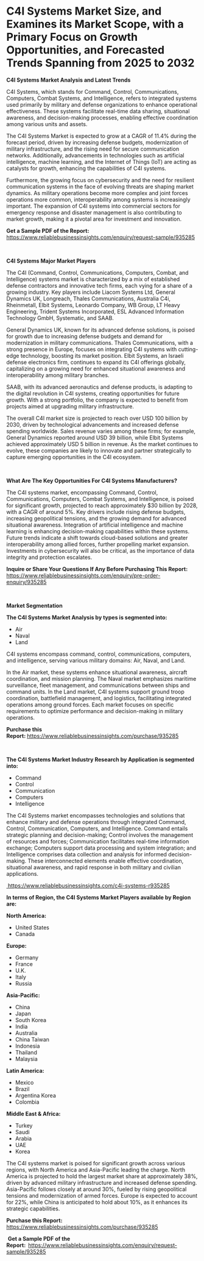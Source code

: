 <p><h1>C4I Systems Market Size, and Examines its Market Scope, with a Primary Focus on Growth Opportunities, and Forecasted Trends Spanning from 2025 to 2032</h1></p><p><strong>C4I Systems Market Analysis and Latest Trends</strong></p>
<p><p>C4I Systems, which stands for Command, Control, Communications, Computers, Combat Systems, and Intelligence, refers to integrated systems used primarily by military and defense organizations to enhance operational effectiveness. These systems facilitate real-time data sharing, situational awareness, and decision-making processes, enabling effective coordination among various units and assets. </p><p>The C4I Systems Market is expected to grow at a CAGR of 11.4% during the forecast period, driven by increasing defense budgets, modernization of military infrastructure, and the rising need for secure communication networks. Additionally, advancements in technologies such as artificial intelligence, machine learning, and the Internet of Things (IoT) are acting as catalysts for growth, enhancing the capabilities of C4I systems. </p><p>Furthermore, the growing focus on cybersecurity and the need for resilient communication systems in the face of evolving threats are shaping market dynamics. As military operations become more complex and joint forces operations more common, interoperability among systems is increasingly important. The expansion of C4I systems into commercial sectors for emergency response and disaster management is also contributing to market growth, making it a pivotal area for investment and innovation.</p></p>
<p><strong>Get a Sample PDF of the Report:&nbsp;</strong> <a href="https://www.reliablebusinessinsights.com/enquiry/request-sample/935285?utm_campaign=2238&utm_medium=2&utm_source=Github&utm_content=ia&utm_term=18042025&utm_id=c4i-systems">https://www.reliablebusinessinsights.com/enquiry/request-sample/935285</a></p>
<p>&nbsp;</p>
<p><strong>C4I Systems Major Market Players</strong></p>
<p><p>The C4I (Command, Control, Communications, Computers, Combat, and Intelligence) systems market is characterized by a mix of established defense contractors and innovative tech firms, each vying for a share of a growing industry. Key players include Liacom Systems Ltd, General Dynamics UK, Longreach, Thales Communications, Australia C4i, Rheinmetall, Elbit Systems, Leonardo Company, WB Group, LT Heavy Engineering, Trident Systems Incorporated, ESL Advanced Information Technology GmbH, Systematic, and SAAB.</p><p>General Dynamics UK, known for its advanced defense solutions, is poised for growth due to increasing defense budgets and demand for modernization in military communications. Thales Communications, with a strong presence in Europe, focuses on integrating C4I systems with cutting-edge technology, boosting its market position. Elbit Systems, an Israeli defense electronics firm, continues to expand its C4I offerings globally, capitalizing on a growing need for enhanced situational awareness and interoperability among military branches.</p><p>SAAB, with its advanced aeronautics and defense products, is adapting to the digital revolution in C4I systems, creating opportunities for future growth. With a strong portfolio, the company is expected to benefit from projects aimed at upgrading military infrastructure.</p><p>The overall C4I market size is projected to reach over USD 100 billion by 2030, driven by technological advancements and increased defense spending worldwide. Sales revenue varies among these firms; for example, General Dynamics reported around USD 39 billion, while Elbit Systems achieved approximately USD 5 billion in revenue. As the market continues to evolve, these companies are likely to innovate and partner strategically to capture emerging opportunities in the C4I ecosystem.</p></p>
<p>&nbsp;</p>
<p><strong>What Are The Key Opportunities For C4I Systems Manufacturers?</strong></p>
<p><p>The C4I systems market, encompassing Command, Control, Communications, Computers, Combat Systems, and Intelligence, is poised for significant growth, projected to reach approximately $30 billion by 2028, with a CAGR of around 5%. Key drivers include rising defense budgets, increasing geopolitical tensions, and the growing demand for advanced situational awareness. Integration of artificial intelligence and machine learning is enhancing decision-making capabilities within these systems. Future trends indicate a shift towards cloud-based solutions and greater interoperability among allied forces, further propelling market expansion. Investments in cybersecurity will also be critical, as the importance of data integrity and protection escalates.</p></p>
<p><strong>Inquire or Share Your Questions If Any Before Purchasing This Report:</strong> <a href="https://www.reliablebusinessinsights.com/enquiry/pre-order-enquiry/935285?utm_campaign=2238&utm_medium=2&utm_source=Github&utm_content=ia&utm_term=18042025&utm_id=c4i-systems">https://www.reliablebusinessinsights.com/enquiry/pre-order-enquiry/935285</a></p>
<p>&nbsp;</p>
<p><strong>Market Segmentation</strong></p>
<p><strong>The C4I Systems Market Analysis by types is segmented into:</strong></p>
<p><ul><li>Air</li><li>Naval</li><li>Land</li></ul></p>
<p><p>C4I systems encompass command, control, communications, computers, and intelligence, serving various military domains: Air, Naval, and Land. </p><p>In the Air market, these systems enhance situational awareness, aircraft coordination, and mission planning. The Naval market emphasizes maritime surveillance, fleet management, and communications between ships and command units. In the Land market, C4I systems support ground troop coordination, battlefield management, and logistics, facilitating integrated operations among ground forces. Each market focuses on specific requirements to optimize performance and decision-making in military operations.</p></p>
<p><strong>Purchase this Report:&nbsp;</strong><a href="https://www.reliablebusinessinsights.com/purchase/935285?utm_campaign=2238&utm_medium=2&utm_source=Github&utm_content=ia&utm_term=18042025&utm_id=c4i-systems">https://www.reliablebusinessinsights.com/purchase/935285</a></p>
<p>&nbsp;</p>
<p><strong>The C4I Systems Market Industry Research by Application is segmented into:</strong></p>
<p><ul><li>Command</li><li>Control</li><li>Communication</li><li>Computers</li><li>Intelligence</li></ul></p>
<p><p>The C4I Systems market encompasses technologies and solutions that enhance military and defense operations through integrated Command, Control, Communication, Computers, and Intelligence. Command entails strategic planning and decision-making; Control involves the management of resources and forces; Communication facilitates real-time information exchange; Computers support data processing and system integration; and Intelligence comprises data collection and analysis for informed decision-making. These interconnected elements enable effective coordination, situational awareness, and rapid response in both military and civilian applications.</p></p>
<p><a href="https://www.reliablebusinessinsights.com/c4i-systems-r935285?utm_campaign=2238&utm_medium=2&utm_source=Github&utm_content=ia&utm_term=18042025&utm_id=c4i-systems">&nbsp;https://www.reliablebusinessinsights.com/c4i-systems-r935285</a></p>
<p><strong>In terms of Region, the C4I Systems Market Players available by Region are:</strong></p>
<p>
    <p> <strong> North America: </strong>
        <ul>
            <li>United States</li>
            <li>Canada</li>
        </ul>
        </p> 
    <p> <strong> Europe: </strong>
        <ul>
            <li>Germany</li>
            <li>France</li>
            <li>U.K.</li>
            <li>Italy</li>
            <li>Russia</li>
        </ul>
        </p> 
    <p> <strong> Asia-Pacific: </strong>
        <ul>
            <li>China</li>
            <li>Japan</li>
            <li>South Korea</li>
            <li>India</li>
            <li>Australia</li>
            <li>China Taiwan</li>
            <li>Indonesia</li>
            <li>Thailand</li>
            <li>Malaysia</li>
        </ul>
        </p> 
    <p> <strong> Latin America: </strong>
        <ul>
            <li>Mexico</li>
            <li>Brazil</li>
            <li>Argentina Korea</li>
            <li>Colombia</li>
        </ul>
        </p> 
    <p> <strong> Middle East & Africa: </strong>
        <ul>
            <li>Turkey</li>
            <li>Saudi</li>
            <li>Arabia</li>
            <li>UAE</li>
            <li>Korea</li>
        </ul>
    </p>
    </p>
<p><p>The C4I systems market is poised for significant growth across various regions, with North America and Asia-Pacific leading the charge. North America is projected to hold the largest market share at approximately 38%, driven by advanced military infrastructure and increased defense spending. Asia-Pacific follows closely at around 30%, fueled by rising geopolitical tensions and modernization of armed forces. Europe is expected to account for 22%, while China is anticipated to hold about 10%, as it enhances its strategic capabilities.</p></p>
<p><strong>Purchase this Report: </strong><a href="https://www.reliablebusinessinsights.com/purchase/935285?utm_campaign=2238&utm_medium=2&utm_source=Github&utm_content=ia&utm_term=18042025&utm_id=c4i-systems">https://www.reliablebusinessinsights.com/purchase/935285</a></p>
<p>&nbsp;<strong>Get a Sample PDF of the Report:&nbsp;&nbsp;</strong><a href="https://www.reliablebusinessinsights.com/enquiry/request-sample/935285?utm_campaign=2238&utm_medium=2&utm_source=Github&utm_content=ia&utm_term=18042025&utm_id=c4i-systems">https://www.reliablebusinessinsights.com/enquiry/request-sample/935285</a></p>
<p><strong></strong></p>
<p><p></p><p></p><p></p></p>